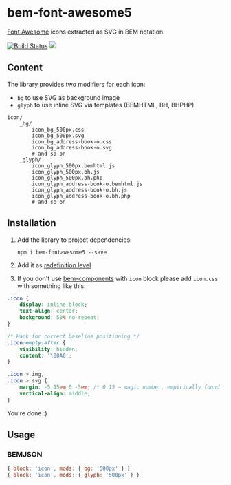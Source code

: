 # bem-font-awesome5

[Font Awesome](https://fontawesome.com/) icons extracted as SVG in BEM notation.

[![Build Status](https://travis-ci.org/b1tc0re/bem-fontawesome5.svg?branch=master)](https://travis-ci.org/b1tc0re/bem-fontawesome5)
![](https://david-dm.org/b1tc0re/bem-fontawesome5.svg)

## Content

The library provides two modifiers for each icon:
* `bg` to use SVG as background image
* `glyph` to use inline SVG via templates (BEMHTML, BH, BHPHP)

```
icon/
    _bg/
        icon_bg_500px.css
        icon_bg_500px.svg
        icon_bg_address-book-o.css
        icon_bg_address-book-o.svg
        # and so on
    _glyph/
        icon_glyph_500px.bemhtml.js
        icon_glyph_500px.bh.js
        icon_glyph_500px.bh.php
        icon_glyph_address-book-o.bemhtml.js
        icon_glyph_address-book-o.bh.js
        icon_glyph_address-book-o.bh.php
        # and so on
```

## Installation

1. Add the library to project dependencies:
    ```
    npm i bem-fontawesome5 --save
    ```
2. Add it as [redefinition level](https://en.bem.info/methodology/key-concepts/#redefinition-level)

3. If you don't use [bem-components](https://en.bem.info/platform/libs/bem-components/) with `icon` block please add `icon.css` with something like this:

```css
.icon {
    display: inline-block;
    text-align: center;
    background: 50% no-repeat;
}

/* Hack for correct baseline positioning */
.icon:empty:after {
    visibility: hidden;
    content: '\00A0';
}

.icon > img,
.icon > svg {
    margin: -5.15em 0 -5em; /* 0.15 — magic number, empirically found */
    vertical-align: middle;
}
```

You're done :)

## Usage

### BEMJSON
```js
{ block: 'icon', mods: { bg: '500px' } }
{ block: 'icon', mods: { glyph: '500px' } }
